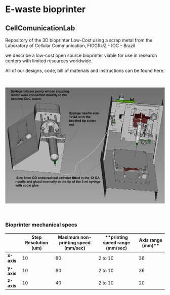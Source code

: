 # E-waste bioprinter 
## CellComunicationLab


Repository of the 3D bioprinter Low-Cost using a scrap metal from the Laboratory of Cellular Communication, FIOCRUZ - IOC - Brazil

we describe a low-cost open source bioprinter viable for use in research centers with limited resources worldwide. 

All of our designs, code, bill of materials and instructions can be found here.

<br>

![assembled bioprinter](media/assembly/13%20-%20Complete%20view.png)

<br>

### Bioprinter mechanical specs

||**Step Resolution (um)**|**Maximum non-printing speed (mm/sec)**|**printing speed range (mm/sec)|Axis range (mm)**|
|--|--|--|--|--|
|**x-axis**|10|80|2 to 10|36|
|**y-axis**|10|80|2 to 10|36|
|**z-axis**|10|40|2 to 10|20|
